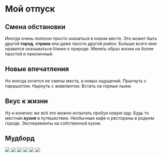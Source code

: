 # Мой отпуск

## Смена обстановки

Иногда очень полезно просто оказаться в новом месте.
Это может быть другой **город**, **страна** или даже просто другой *район*.
Больше всего мне нравится оказываться ближе к природе.
Менять образ жизни на более простой и лаконичный.

## Новые впечатления

Но иногда хочется не смены места, а новых ощущений.
Прыгнуть с парашютом.
Нырнуть с аквалангом.
Встать на горные лыжи.

## Вкус к жизни

Ну и конечно же всё это можно испытать пробуя новую еду.
Будь то местная __*кухня*__ в путешествии.
Необычные кафе и рестораны в родном городе.
Эксперементы на собственной кухне.

## Мудборд

![](road.jpg) ![](hotel.jpg)
![](kayak.jpg) ![](ski.jpg)
![](food.jpg) ![](spa.jpg)